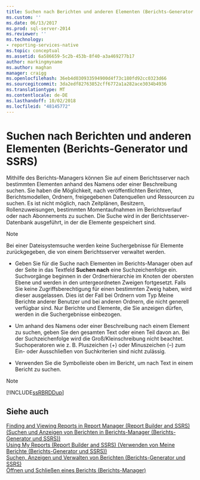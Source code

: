 ```yaml
---
title: Suchen nach Berichten und anderen Elementen (Berichts-Generator und SSRS) | Microsoft-Dokumentation
ms.custom: ''
ms.date: 06/13/2017
ms.prod: sql-server-2014
ms.reviewer: ''
ms.technology:
- reporting-services-native
ms.topic: conceptual
ms.assetid: 6a586659-5c2b-453b-8f40-a3a469277b17
author: markingmyname
ms.author: maghan
manager: craigg
ms.openlocfilehash: 36eb4d030933594900d4f73c180fd92cc0323d66
ms.sourcegitcommit: 3da2edf82763852cff6772a1a282ace3034b4936
ms.translationtype: MT
ms.contentlocale: de-DE
ms.lasthandoff: 10/02/2018
ms.locfileid: "48145772"
---
```

# <a name="searching-for-reports-and-other-items-report-builder--and-ssrs"></a>Suchen nach Berichten und anderen Elementen (Berichts-Generator und SSRS)
  Mithilfe des Berichts-Managers können Sie auf einem Berichtsserver nach bestimmten Elementen anhand des Namens oder einer Beschreibung suchen. Sie haben die Möglichkeit, nach veröffentlichten Berichten, Berichtsmodellen, Ordnern, freigegebenen Datenquellen und Ressourcen zu suchen. Es ist nicht möglich, nach Zeitplänen, Besitzern, Rollenzuweisungen, bestimmten Momentaufnahmen im Berichtsverlauf oder nach Abonnements zu suchen. Die Suche wird in der Berichtsserver-Datenbank ausgeführt, in der die Elemente gespeichert sind.  
  
> [!NOTE]  
>  Bei einer Dateisystemsuche werden keine Suchergebnisse für Elemente zurückgegeben, die von einem Berichtsserver verwaltet werden.  
  
-   Geben Sie für die Suche nach Elementen im Berichts-Manager oben auf der Seite in das Textfeld **Suchen nach** eine Suchzeichenfolge ein. Suchvorgänge beginnen in der Ordnerhierarchie im Knoten der obersten Ebene und werden in den untergeordneten Zweigen fortgesetzt. Falls Sie keine Zugriffsberechtigung für einen bestimmten Zweig haben, wird dieser ausgelassen. Dies ist der Fall bei Ordnern vom Typ Meine Berichte anderer Benutzer und bei anderen Ordnern, die nicht generell verfügbar sind. Nur Berichte und Elemente, die Sie anzeigen dürfen, werden in die Suchergebnisse einbezogen.  
  
-   Um anhand des Namens oder einer Beschreibung nach einem Element zu suchen, geben Sie den gesamten Text oder einen Teil davon an. Bei der Suchzeichenfolge wird die Groß/Kleinschreibung nicht beachtet. Suchoperatoren wie z. B. Pluszeichen (+) oder Minuszeichen (–) zum Ein- oder Ausschließen von Suchkriterien sind nicht zulässig.  
  
-   Verwenden Sie die Symbolleiste oben im Bericht, um nach Text in einem Bericht zu suchen.  
  
> [!NOTE]  
>  [!INCLUDE[ssRBRDDup](../../includes/ssrbrddup-md.md)]  
  
## <a name="see-also"></a>Siehe auch  
 [Finding and Viewing Reports in Report Manager (Report Builder and SSRS) (Suchen und Anzeigen von Berichten in Berichts-Manager (Berichts-Generator und SSRS))](finding-and-viewing-reports-in-the-web-portal-report-builder-and-ssrs.md)   
 [Using My Reports (Report Builder and SSRS) (Verwenden von Meine Berichte (Berichts-Generator und SSRS))](using-my-reports-report-builder-and-ssrs.md)   
 [Suchen, Anzeigen und Verwalten von Berichten (Berichts-Generator und SSRS)](finding-viewing-and-managing-reports-report-builder-and-ssrs.md)   
 [Öffnen und Schließen eines Berichts (Berichts-Manager)](../reports/open-and-close-a-report-report-manager.md)  
  
  
